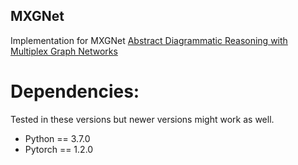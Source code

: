 ## MXGNet
Implementation for MXGNet  [Abstract Diagrammatic Reasoning with Multiplex Graph Networks](https://openreview.net/forum?id=ByxQB1BKwH)

# Dependencies:
Tested in these versions but newer versions might work as well.

* Python == 3.7.0
* Pytorch == 1.2.0

